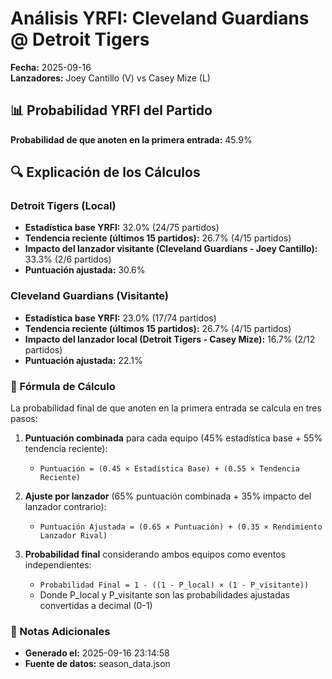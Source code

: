 # Análisis YRFI: Cleveland Guardians @ Detroit Tigers

**Fecha:** 2025-09-16  
**Lanzadores:** Joey Cantillo (V) vs Casey Mize (L)

## 📊 Probabilidad YRFI del Partido

**Probabilidad de que anoten en la primera entrada:** 45.9%

## 🔍 Explicación de los Cálculos

### Detroit Tigers (Local)
- **Estadística base YRFI:** 32.0% (24/75 partidos)
- **Tendencia reciente (últimos 15 partidos):** 26.7% (4/15 partidos)
- **Impacto del lanzador visitante (Cleveland Guardians - Joey Cantillo):** 33.3% (2/6 partidos)
- **Puntuación ajustada:** 30.6%

### Cleveland Guardians (Visitante)
- **Estadística base YRFI:** 23.0% (17/74 partidos)
- **Tendencia reciente (últimos 15 partidos):** 26.7% (4/15 partidos)
- **Impacto del lanzador local (Detroit Tigers - Casey Mize):** 16.7% (2/12 partidos)
- **Puntuación ajustada:** 22.1%

### 📝 Fórmula de Cálculo

La probabilidad final de que anoten en la primera entrada se calcula en tres pasos:

1. **Puntuación combinada** para cada equipo (45% estadística base + 55% tendencia reciente):
   - `Puntuación = (0.45 × Estadística Base) + (0.55 × Tendencia Reciente)`

2. **Ajuste por lanzador** (65% puntuación combinada + 35% impacto del lanzador contrario):
   - `Puntuación Ajustada = (0.65 × Puntuación) + (0.35 × Rendimiento Lanzador Rival)`

3. **Probabilidad final** considerando ambos equipos como eventos independientes:
   - `Probabilidad Final = 1 - ((1 - P_local) × (1 - P_visitante))`
   - Donde P_local y P_visitante son las probabilidades ajustadas convertidas a decimal (0-1)

### 📌 Notas Adicionales

- **Generado el:** 2025-09-16 23:14:58
- **Fuente de datos:** season_data.json
